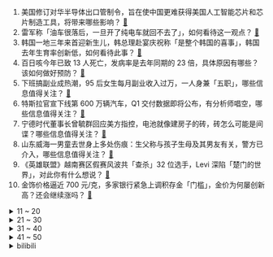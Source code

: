 1. 美国修订对华半导体出口管制令，旨在使中国更难获得美国人工智能芯片和芯片制造工具，将带来哪些影响？ [:link:](https://www.zhihu.com/question/650881909)
2. 雷军称「油车很落后，一旦开了纯电车就回不去了」，如何看待这一观点？ [:link:](https://www.zhihu.com/question/650684769)
3. 韩国一地三年来首迎新生儿，韩总理赴宴庆祝称「是整个韩国的喜事」，韩国去年生育率创新低，如何看待此事？ [:link:](https://www.zhihu.com/question/650858945)
4. 百日咳今年已致 13 人死亡，发病率是去年同期的 23 倍，具体原因有哪些？该如何做好预防？ [:link:](https://www.zhihu.com/question/650849607)
5. 下班搞副业成热潮，95 后女生每月副业收入过万，一人身兼「五职」，哪些信息值得关注？ [:link:](https://www.zhihu.com/question/650691406)
6. 特斯拉官宣下线第 600 万辆汽车，Q1 交付数据即将公布，有分析师唱空，哪些信息值得关注？ [:link:](https://www.zhihu.com/question/650827680)
7. 宁德时代董事长曾毓群回应美方指控，电池就像建房子的砖，砖怎么可能是间谍？哪些信息值得关注？ [:link:](https://www.zhihu.com/question/650736786)
8. 山东威海一男童去世身上多处伤痕：生父称与孩子生母及其男友有关，警方已介入，哪些信息值得关注？ [:link:](https://www.zhihu.com/question/650755725)
9. 《英雄联盟》越南赛区假赛风波共「查杀」32 位选手，Levi 深陷「楚门的世界」，对此你有什么想说？ [:link:](https://www.zhihu.com/question/650707528)
10. 金饰价格逼近 700 元/克，多家银行紧急上调积存金「门槛」，金价为何屡创新高？还会继续涨吗？ [:link:](https://www.zhihu.com/question/650875409)
<details>
<summary>11 ~ 20</summary>

11. 台湾查出日本秋刀鱼致癌物超标 40 倍，50 公斤的鱼被运回日本或废弃，未流入市场，哪些信息值得关注？ [:link:](https://www.zhihu.com/question/650536213)
12. 如何评价阮经天主演的犯罪电影《周处除三害》？ [:link:](https://www.zhihu.com/question/646235050)
13. 为什么在生活中几乎看不到雪茄？ [:link:](https://www.zhihu.com/question/616963376)
14. 打工人不愿意周末工作，仅仅是因为「钱不到位」吗？你怎么看？ [:link:](https://www.zhihu.com/question/650760452)
15. 能给我一句你认为最有意境的诗句吗？ [:link:](https://www.zhihu.com/question/379132129)
16. 作为家长，我是否应该让孩子在愤怒时独处一段时间，还是立刻与他沟通安抚？ [:link:](https://www.zhihu.com/question/650173269)
17. 奔三的你认为   选择更重要还是努力更重要？ [:link:](https://www.zhihu.com/question/650739216)
18. 准备考研，大三下学期开学应该达到什么状态？ [:link:](https://www.zhihu.com/question/444992678)
19. 二战日军的重巡洋舰能正面硬刚一战英德日德兰海战的战列舰吗？ [:link:](https://www.zhihu.com/question/650309824)
20. 万达引入新战投，大连新达盟将获中东资本等投资人约 600 亿元投资，哪些信息值得关注？ [:link:](https://www.zhihu.com/question/650841350)
</details>
<details>
<summary>21 ~ 30</summary>

21. 文笔挑战：“笔墨舞风云，________”，你会怎么接下一句？ [:link:](https://www.zhihu.com/question/650659826)
22. 如何评价米哈游诉游创工坊一审胜诉后，游创工坊对此事的回应？ [:link:](https://www.zhihu.com/question/650784099)
23. 如何评价周深二专先行曲《蜃楼》? [:link:](https://www.zhihu.com/question/650944589)
24. 乌克兰能源设施再度遭遇大规模空袭，将对当地带来哪些影响？目前俄乌局势如何？ [:link:](https://www.zhihu.com/question/650873730)
25. OpenAI 公布声音克隆新技术，仅需 15 秒音频样本即可模仿任何说话者，将带来哪些影响？ [:link:](https://www.zhihu.com/question/650823754)
26. 波兰总理警告：欧洲正处于「战前时代」，要做好准备应对俄构成的威胁，释放了什么信号？哪些信息值得关注？ [:link:](https://www.zhihu.com/question/650843927)
27. 小米 SU7 上市 24 小时大定达 88898 台，如何评价这一成绩？对其他车厂影响几何？ [:link:](https://www.zhihu.com/question/650788805)
28. 有哪些关于春天的绝佳诗句？ [:link:](https://www.zhihu.com/question/267317412)
29. 俄罗斯联邦安全局称挫败一起恐袭预谋，3 名犯罪嫌疑人均为中亚某国公民，哪些信息值得关注？ [:link:](https://www.zhihu.com/question/650818651)
30. 仁川冠军赛樊振东爆冷出局，2-4 不敌巴西选手，无缘男单决赛，如何评价本场比赛？ [:link:](https://www.zhihu.com/question/650903773)
</details>
<details>
<summary>31 ~ 40</summary>

31. 孙子和外孙真的不一样吗？ [:link:](https://www.zhihu.com/question/520600758)
32. 柯南红色修学旅行篇，看似新兰党的大胜，实则是否为新兰如今尴尬局面的直接原因? [:link:](https://www.zhihu.com/question/598350126)
33. 打工人的周末，「出去疯玩」和「在家静养」哪一种是更能充电的选择？ [:link:](https://www.zhihu.com/question/650760371)
34. 国内AI大模型已近80个，哪个最有前途？ [:link:](https://www.zhihu.com/question/608763410)
35. 为什么「吃辣」的时候，能让人感觉到快乐？ [:link:](https://www.zhihu.com/question/649692940)
36. 23-24 赛季 NBA火箭 101:100 爵士，如何评价这场比赛？ [:link:](https://www.zhihu.com/question/650832810)
37. 从王伦的结局看，他不容林冲算不算有先见之明? [:link:](https://www.zhihu.com/question/650707992)
38. 华为发布公告，4 月 1 日起徐直军当值轮值董事长，哪些信息值得关注？ [:link:](https://www.zhihu.com/question/650745542)
39. 除了麻辣烫，你的家乡还有哪些属于「舌尖上的麻辣狂热」的食物？ [:link:](https://www.zhihu.com/question/648723780)
40. 亲戚对你提过什么奇葩要求? [:link:](https://www.zhihu.com/question/610458084)
</details>
<details>
<summary>41 ~ 50</summary>

41. 对你来说，周末的工作聚餐或者团建是一种「放松」还是「加班」？为什么？ [:link:](https://www.zhihu.com/question/650760403)
42. 三个无比赛经验的拳击爱好者合力能打赢泰森吗？ [:link:](https://www.zhihu.com/question/649886846)
43. 你拍到的自己最满意的照片是什么？ [:link:](https://www.zhihu.com/question/309460482)
44. 《崩坏：星穹铁道》2.1新剧情中，三月七为什么没有吃流萤的醋呢？ [:link:](https://www.zhihu.com/question/650493745)
45. AI发展的现在，美术生有没有必要规划转行? [:link:](https://www.zhihu.com/question/650448850)
46. 南方多地 3 月底暖到破纪录，合肥、南京超过 30℃，是什么原因造成的？会给人们生活带来哪些影响？ [:link:](https://www.zhihu.com/question/650874722)
47. 你觉得你的猫下辈子还愿意来你家吗？ [:link:](https://www.zhihu.com/question/644309831)
48. 23-24 赛季 NBA勇士 115:97 黄蜂，如何评价这场比赛？ [:link:](https://www.zhihu.com/question/650813463)
49. 为何年轻人上班不愿意精致打扮？ [:link:](https://www.zhihu.com/question/645876469)
50. 米格21至今仍有不少国家在用，那后备零部件是怎么解决的？ [:link:](https://www.zhihu.com/question/650287870)
</details><details>
<summary>bilibili</summary>

</details>